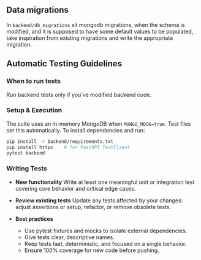 ## Data migrations

In `backend/db_migrations` sit mongodb migrations, when the schema is modified, and it is supposed to have some default
values to be populated, take inspiration from existing migrations and write the appropriate migration.


## Automatic Testing Guidelines

### When to run tests  
Run backend tests only if you’ve modified backend code.

### Setup & Execution  
The suite uses an in-memory MongoDB when `MONGO_MOCK=true`. Test files set this automatically. To install dependencies and run:

```bash
pip install -r backend/requirements.txt
pip install httpx    # for FastAPI TestClient
pytest backend
```

### Writing Tests

* **New functionality**
  Write at least one meaningful unit or integration test covering core behavior and critical edge cases.

* **Review existing tests**
  Update any tests affected by your changes: adjust assertions or setup, refactor, or remove obsolete tests.

* **Best practices**
  * Use pytest fixtures and mocks to isolate external dependencies.
  * Give tests clear, descriptive names.
  * Keep tests fast, deterministic, and focused on a single behavior.
  * Ensure 100% coverage for new code before pushing.
